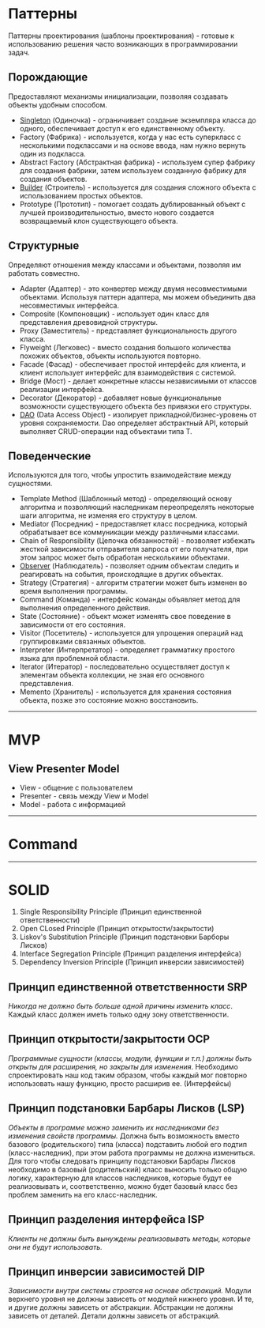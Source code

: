 # Паттерны
 Паттерны проектирования (шаблоны проектирования) - готовые к использованию решения часто возникающих в программировании задач. 
## Порождающие
Предоставляют механизмы инициализации, позволяя создавать объекты удобным способом. 
* [Singleton](https://github.com/YolkaSD/pattern/tree/master/src/main/java/singleton) (Одиночка) - ограничивает создание экземпляра класса до одного, обеспечивает доступ к его единственному объекту.
* Factory (Фабрика) - используется, когда у нас есть суперкласс с несколькими подклассами и на основе ввода, нам нужно вернуть один из подкласса.
* Abstract Factory (Абстрактная фабрика) - используем супер фабрику для создания фабрики, затем используем созданную фабрику для создания объектов.
* [Builder](https://github.com/YolkaSD/pattern/tree/master/src/main/java/builder) (Строитель) - используется для создания сложного объекта с использованием простых объектов. 
* Prototype (Прототип) - помогает создать дублированный объект с лучшей производительностью, вместо нового создается возвращаемый клон существующего объекта.
## Структурные
Определяют отношения между классами и объектами, позволяя им работать совместно. 
* Adapter (Адаптер) - это конвертер между двумя несовместимыми объектами. Используя паттерн адаптера, мы можем объединить два несовместимых интерфейса.
* Composite (Компоновщик) - использует один класс для представления древовидной структуры.
* Proxy (Заместитель) - представляет функциональность другого класса.
* Flyweight (Легковес) - вместо создания большого количества похожих объектов, объекты используются повторно.
* Facade (Фасад) - обеспечивает простой интерфейс для клиента, и клиент использует интерфейс для взаимодействия с системой.
* Bridge (Мост) - делает конкретные классы независимыми от классов реализации интерфейса.
* Decorator (Декоратор) - добавляет новые функциональные возможности существующего объекта без привязки его структуры.
* [DAO](https://github.com/YolkaSD/JDBCEx1/tree/master/src/main/java/org/example/database/dao) (Data Access Object) - изолирует прикладной/бизнес-уровень от уровня сохраняемости. Dao определяет абстрактный API, который выполняет CRUD-операции над объектами типа T.
## Поведенческие
Используются для того, чтобы упростить взаимодействие между сущностями. 
* Template Method (Шаблонный метод) - определяющий основу алгоритма и позволяющий наследникам переопределять некоторые шаги алгоритма, не изменяя его структуру в целом.
* Mediator (Посредник) - предоставляет класс посредника, который обрабатывает все коммуникации между различными классами.
* Chain of Responsibility (Цепочка обязанностей) - позволяет избежать жесткой зависимости отправителя запроса от его получателя, при этом запрос может быть обработан несколькими объектами.
* [Observer](https://github.com/YolkaSD/pattern/tree/master/src/main/java/Observer) (Наблюдатель) - позволяет одним объектам следить и реагировать на события, происходящие в других объектах.
* Strategy (Стратегия) - алгоритм стратегии может быть изменен во время выполнения программы.
* Command (Команда) - интерфейс команды объявляет метод для выполнения определенного действия.
* State (Состояние) - объект может изменять свое поведение в зависимости от его состояния.
* Visitor (Посетитель) - используется для упрощения операций над группировками связанных объектов.
* Interpreter (Интерпретатор) - определяет грамматику простого языка для проблемной области.
* Iterator (Итератор) - последовательно осуществляет доступ к элементам объекта коллекции, не зная его основного представления.
* Memento (Хранитель) - используется для хранения состояния объекта, позже это состояние можно восстановить.
---
# MVP
## View Presenter Model
* View - общение с пользователем 
* Presenter - связь между View и Model
* Model - работа с информацией 
---
# Command
---
# SOLID
1. Single Responsibility Principle (Принцип единственной ответственности)
2. Open CLosed Principle (Принцип открытости/закрытости)
3. Liskov's Substitution Principle (Принцип подстановки Барборы Лисков)
4. Interface Segregation Principle (Принцип разделения интерфейса)
5. Dependency Inversion Principle (Принцип инверсии зависимостей)
## Принцип единственной ответственности SRP

*Никогда не должно быть больше одной причины изменить класс*. Каждый класс должен иметь только одну зону ответственности.

## Принцип открытости/закрытости OCP

*Программные сущности (классы, модули, функции и т.п.) должны быть открыты для расширения, но закрыты для изменения*. Необходимо спроектировать наш код таким образом, чтобы каждый мог повторно использовать нашу функцию, просто расширив ее. (Интерфейсы)

## Принцип подстановки Барбары Лисков (LSP)

*Объекты в программе можно заменить их наследниками без изменения свойств программы.* Должна быть возможность вместо базового (родительского) типа (класса) подставить любой его подтип (класс-наследник), при этом работа программы не должна измениться.
Для того чтобы следовать принципу подстановки Барбары Лисков необходимо в базовый (родительский) класс выносить только общую логику, характерную для классов наследников, которые будут ее реализовывать и, соответственно, можно будет базовый класс без проблем заменить на его класс-наследник.

## Принцип разделения интерфейса ISP

*Клиенты не должны быть вынуждены реализовывать методы, которые они не будут использовать.*

## Принцип инверсии зависимостей DIP
*Зависимости внутри системы строятся на основе абстракций.* Модули верхнего уровня не должны зависеть от модулей нижнего уровня. И те, и другие должны зависеть от абстракции. Абстракции не должны зависеть от деталей. Детали должны зависеть от абстракций.
